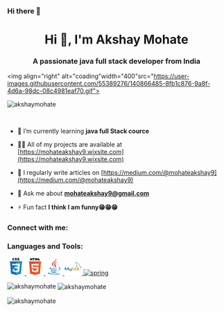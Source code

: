 ### Hi there 👋

<h1 align="center">Hi 👋, I'm Akshay Mohate</h1>
<h3 align="center">A passionate java full stack developer from India</h3>

<img align="right" alt="coading"width="400"src="https://user-images.githubusercontent.com/55389276/140866485-8fb1c876-9a8f-4d6a-98dc-08c4981eaf70.gif">
<p align="left"> <img src="https://komarev.com/ghpvc/?username=akshaymohate&label=Profile%20views&color=0e75b6&style=flat" alt="akshaymohate" /> </p>

<p align="left"> <a href="https://twitter.com/" target="blank"><img src="https://img.shields.io/twitter/follow/?logo=twitter&style=for-the-badge" alt="" /></a> </p>

- 🌱 I’m currently learning **java full Stack cource**

- 👨‍💻 All of my projects are available at [https://mohateakshay9.wixsite.com](https://mohateakshay9.wixsite.com)

- 📝 I regularly write articles on [https://medium.com/@mohateakshay9](https://medium.com/@mohateakshay9)

- 💬 Ask me about **mohateakshay9@gmail.com**

- ⚡ Fun fact **I think I am funny😁😁😁**

<h3 align="left">Connect with me:</h3>
<p align="left">
</p>

<h3 align="left">Languages and Tools:</h3>
<p align="left"> <a href="https://www.w3schools.com/css/" target="_blank" rel="noreferrer"> <img src="https://raw.githubusercontent.com/devicons/devicon/master/icons/css3/css3-original-wordmark.svg" alt="css3" width="40" height="40"/> </a> <a href="https://www.w3.org/html/" target="_blank" rel="noreferrer"> <img src="https://raw.githubusercontent.com/devicons/devicon/master/icons/html5/html5-original-wordmark.svg" alt="html5" width="40" height="40"/> </a> <a href="https://www.java.com" target="_blank" rel="noreferrer"> <img src="https://raw.githubusercontent.com/devicons/devicon/master/icons/java/java-original.svg" alt="java" width="40" height="40"/> </a> <a href="https://www.mysql.com/" target="_blank" rel="noreferrer"> <img src="https://raw.githubusercontent.com/devicons/devicon/master/icons/mysql/mysql-original-wordmark.svg" alt="mysql" width="40" height="40"/> </a> <a href="https://spring.io/" target="_blank" rel="noreferrer"> <img src="https://www.vectorlogo.zone/logos/springio/springio-icon.svg" alt="spring" width="40" height="40"/> </a> </p>

<p><img align="left" src="https://github-readme-stats.vercel.app/api/top-langs?username=akshaymohate&show_icons=true&locale=en&layout=compact" alt="akshaymohate" /></p>

<p>&nbsp;<img align="center" src="https://github-readme-stats.vercel.app/api?username=akshaymohate&show_icons=true&locale=en" alt="akshaymohate" /></p>

<p><img align="center" src="https://github-readme-streak-stats.herokuapp.com/?user=akshaymohate&" alt="akshaymohate" /></p>
